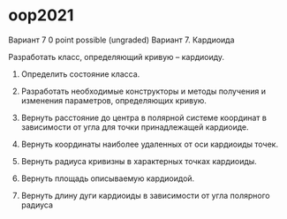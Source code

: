# oop2021

Вариант 7
0 point possible (ungraded)
Вариант 7. Кардиоида

Разработать класс, определяющий кривую – кардиоиду.

1) Определить состояние класса.

2) Разработать необходимые конструкторы и методы получения и изменения параметров, определяющих кривую.

3) Вернуть расстояние до центра в полярной системе координат в зависимости от угла для точки принадлежащей кардиоиде.

4) Вернуть координаты наиболее удаленных от оси кардиоиды точек.

5) Вернуть радиуса кривизны в характерных точках кардиоиды.

6) Вернуть площадь описываемую кардиоидой.

7) Вернуть длину дуги кардиоиды в зависимости от угла полярного радиуса